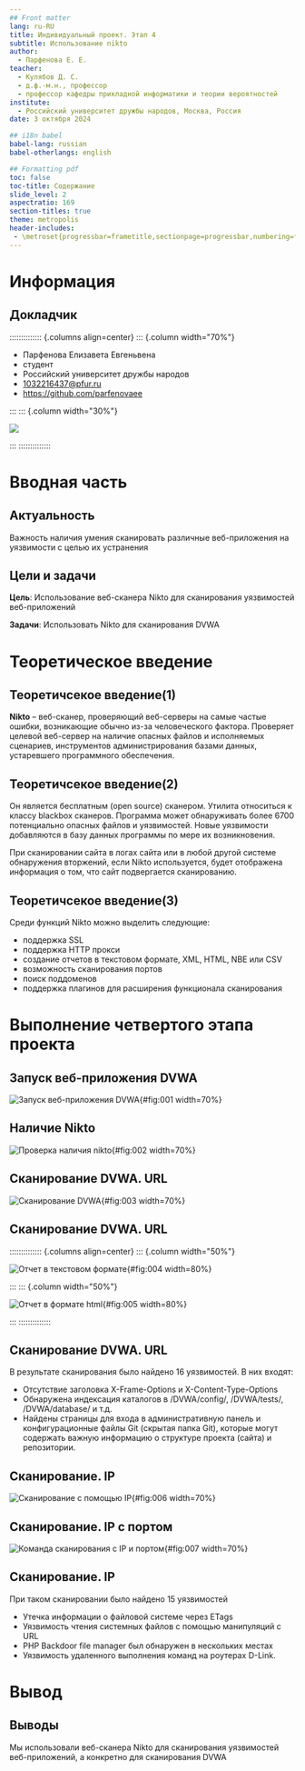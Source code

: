 ```yaml
---
## Front matter
lang: ru-RU
title: Индивидуальный проект. Этап 4
subtitle: Использование nikto
author:
  - Парфенова Е. Е.
teacher:
  - Кулябов Д. С.
  - д.ф.-м.н., профессор
  - профессор кафедры прикладной информатики и теории вероятностей
institute:
  - Российский университет дружбы народов, Москва, Россия
date: 3 октября 2024

## i18n babel
babel-lang: russian
babel-otherlangs: english

## Formatting pdf
toc: false
toc-title: Содержание
slide_level: 2
aspectratio: 169
section-titles: true
theme: metropolis
header-includes:
 - \metroset{progressbar=frametitle,sectionpage=progressbar,numbering=fraction}
---
```


# Информация

## Докладчик

:::::::::::::: {.columns align=center}
::: {.column width="70%"}

  * Парфенова Елизавета Евгеньвена
  * студент
  * Российский университет дружбы народов
  * [1032216437@pfur.ru](mailto:1032216437@pfur.ru)
  * <https://github.com/parfenovaee>

:::
::: {.column width="30%"}

![](./image/parfenova)

:::
::::::::::::::


# Вводная часть

## Актуальность

Важность наличия умения сканировать различные веб-приложения на уязвимости с целью их устранения

## Цели и задачи

**Цель**: Использование веб-сканера Nikto для сканирования уязвимостей веб-приложений

**Задачи**: Использовать Nikto для сканирования DVWA

# Теоретическое введение 

## Теоретичсекое введение(1)

**Nikto** – веб-сканер, проверяющий веб-серверы на самые частые ошибки, возникающие обычно из-за человеческого фактора. Проверяет целевой веб-сервер на наличие опасных файлов и исполняемых сценариев, инструментов администрирования базами данных, устаревшего программного обеспечения.

## Теоретичсекое введение(2)

Он является бесплатным (open source) сканером. Утилита относиться к классу blackbox сканеров. Программа может обнаруживать более 6700 потенциально опасных файлов и уязвимостей. Новые уязвимости добавляются в базу данных программы по мере их возникновения. 

При сканировании сайта в логах сайта или в любой другой системе обнаружения вторжений, если Nikto используется, будет отображена информация о том, что сайт подвергается сканированию.

## Теоретичсекое введение(3)

Cреди функций Nikto можно выделить следующие:

- поддержка SSL
- поддержка HTTP прокси
- создание отчетов в текстовом формате, XML, HTML, NBE или CSV
- возможность сканирования портов
- поиск поддоменов
- поддержка плагинов для расширения функционала сканирования


# Выполнение четвертого этапа проекта

## Запуск веб-приложения DVWA

![Запуск веб-приложения DVWA](image/1.png){#fig:001 width=70%}

## Наличие Nikto

![Проверка наличия nikto](image/2.png){#fig:002 width=70%}

## Сканирование DVWA. URL

![Сканирование DVWA](image/3.png){#fig:003 width=70%}

## Сканирование DVWA. URL

:::::::::::::: {.columns align=center}
::: {.column width="50%"}

![Отчет в текстовом формате](image/4.png){#fig:004 width=80%}

:::
::: {.column width="50%"}

![Отчет в формате html](image/5.png){#fig:005 width=80%}

:::
::::::::::::::

## Сканирование DVWA. URL

В результате сканирования было найдено 16 уязвимостей. В них входят: 

- Отсутствие заголовка X-Frame-Options и X-Content-Type-Options
- Обнаружена индексация каталогов в /DVWA/config/, /DVWA/tests/, /DVWA/database/ и т.д.
- Найдены страницы для входа в административную панель и конфигурационные файлы Git (скрытая папка Git), которые могут содержать важную информацию о структуре проекта (сайта) и репозитории.

## Сканирование. IP

![Сканирование с помощью IP](image/7.png){#fig:006 width=70%}

## Сканирование. IP c портом

![Команда сканирования с IP и портом](image/8.png){#fig:007 width=70%}

## Сканирование. IP

При таком сканировании было найдено 15 уязвимостей

- Утечка информации о файловой системе через ETags
- Уязвимость чтения системных файлов с помощью манипуляций с URL
- PHP Backdoor file manager был обнаружен в нескольких местах
- Уязвимость удаленного выполнения команд на роутерах D-Link.

# Вывод

## Выводы 

Мы использовали веб-сканера Nikto для сканирования уязвимостей веб-приложений, а конкретно для сканирования DVWA






